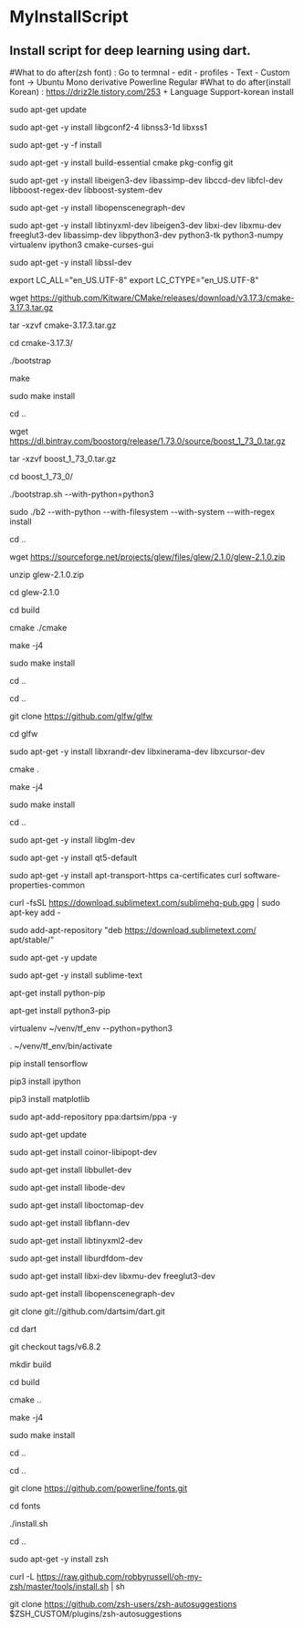 # MyInstallScript
Install script for deep learning using dart.
-----------------------------------------------

#What to do after(zsh font) : Go to termnal - edit - profiles - Text - Custom font -> Ubuntu Mono derivative Powerline Regular 
#What to do after(install Korean) : https://driz2le.tistory.com/253 + Language Support-korean install

sudo apt-get update

sudo apt-get -y install libgconf2-4 libnss3-1d libxss1

sudo apt-get -y -f install

sudo apt-get -y install build-essential cmake pkg-config git

sudo apt-get -y install libeigen3-dev libassimp-dev libccd-dev libfcl-dev libboost-regex-dev libboost-system-dev

sudo apt-get -y install libopenscenegraph-dev

sudo apt-get -y install libtinyxml-dev libeigen3-dev libxi-dev libxmu-dev freeglut3-dev libassimp-dev libpython3-dev python3-tk python3-numpy virtualenv ipython3 cmake-curses-gui

sudo apt-get -y install libssl-dev

export LC_ALL="en_US.UTF-8" export LC_CTYPE="en_US.UTF-8"

wget https://github.com/Kitware/CMake/releases/download/v3.17.3/cmake-3.17.3.tar.gz

tar -xzvf cmake-3.17.3.tar.gz

cd cmake-3.17.3/

./bootstrap

make

sudo make install

cd ..

wget https://dl.bintray.com/boostorg/release/1.73.0/source/boost_1_73_0.tar.gz

tar -xzvf boost_1_73_0.tar.gz

cd boost_1_73_0/

./bootstrap.sh --with-python=python3

sudo ./b2 --with-python --with-filesystem --with-system --with-regex install

cd ..


wget https://sourceforge.net/projects/glew/files/glew/2.1.0/glew-2.1.0.zip

unzip glew-2.1.0.zip

cd glew-2.1.0

cd build

cmake ./cmake

make -j4

sudo make install

cd ..

cd ..


git clone https://github.com/glfw/glfw

cd glfw

sudo apt-get -y install libxrandr-dev libxinerama-dev libxcursor-dev 

cmake .

make -j4

sudo make install

cd ..

sudo apt-get -y install libglm-dev


sudo apt-get -y install qt5-default


sudo apt-get -y install apt-transport-https ca-certificates curl software-properties-common

curl -fsSL https://download.sublimetext.com/sublimehq-pub.gpg | sudo apt-key add -

sudo add-apt-repository "deb https://download.sublimetext.com/ apt/stable/"

sudo apt-get -y update

sudo apt-get -y install sublime-text

apt-get install python-pip

apt-get install python3-pip

virtualenv ~/venv/tf_env --python=python3

. ~/venv/tf_env/bin/activate

pip install tensorflow

pip3 install ipython

pip3 install matplotlib



sudo apt-add-repository ppa:dartsim/ppa -y

sudo apt-get update

sudo apt-get install coinor-libipopt-dev

sudo apt-get install libbullet-dev

sudo apt-get install libode-dev

sudo apt-get install liboctomap-dev

sudo apt-get install libflann-dev

sudo apt-get install libtinyxml2-dev

sudo apt-get install liburdfdom-dev

sudo apt-get install libxi-dev libxmu-dev freeglut3-dev

sudo apt-get install libopenscenegraph-dev

git clone git://github.com/dartsim/dart.git

cd dart

git checkout tags/v6.8.2

mkdir build

cd build

cmake ..

make -j4

sudo make install

cd ..

cd ..

git clone https://github.com/powerline/fonts.git

cd fonts

./install.sh

cd ..

sudo apt-get -y install zsh

curl -L https://raw.github.com/robbyrussell/oh-my-zsh/master/tools/install.sh | sh

git clone https://github.com/zsh-users/zsh-autosuggestions $ZSH_CUSTOM/plugins/zsh-autosuggestions
